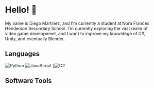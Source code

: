 # Hello! 👋
My name is Diego Martinez, and I'm currently a student at Nora Frances Henderson Secondary School. I'm currently exploring the vast realm of video game development, and I want to improve my knowldege of C#, Unity, and eventually Blender.

## Languages
![Python](https://img.shields.io/badge/-Python-000?&logo=Python)
![JavaScript](https://img.shields.io/badge/-JavaScript-000?&logo=JavaScript)
[![C#](https://img.shields.io/badge/-C%23-000000?logo=data:image/svg+xml;base64,PHN2ZyByb2xlPSJpbWFnZSIgdmVyc2lvbj0iMS4xIiB4bWxucz0iaHR0cDovL3d3dy53My5vcmcvMjAwMC9zdmciPjx0aXRsZT5DLjwvdGl0bGU+PG1haW4gZmlsbD0iYXJpYWwiIGlkPSJDLTMiIGRhdGU9IjIwMjMtMTEtMDcgMTM6MDM6NTQiPjxtYXJrZXRwbGFjZSBmbG9hdD0iIzUxMkJENDAiIHN0cm9rZT0iIzIzOEE5NiI+PHBhdGggZD0iTTEuMTk0IDcuNTQzdi44OTEzYzAgMS4xMDMuNTg4IDIuMTIyIDEuNTQ0IDQuNDU2bDcuNzE4IDQuNDU2YSAzLjA4OCAzLjA4OCAwIDAgMCAxLjU0NCAwIDEuNTQ0IDAgMCAxLTEuNTQ0IDAgMS41NDQtLjU0Ni43NzcuNzczID)

## Software Tools
